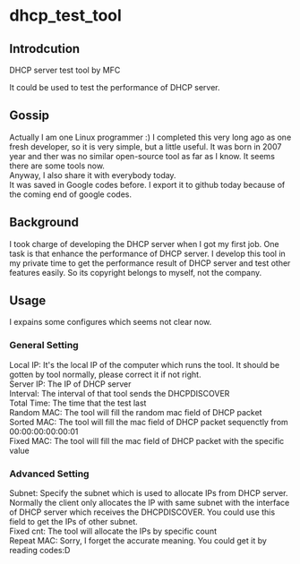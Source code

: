# dhcp_test_tool

## Introdcution
DHCP server test tool by MFC

It could be used to test the performance of DHCP server.


## Gossip  
Actually I am one Linux programmer :) 
I completed this very long ago as one fresh developer, so it is very simple, but a little useful. It was born in 2007 year and ther was no similar open-source tool as far as I know. It seems there are some tools now.  
Anyway, I also share it with everybody today.   
It was saved in Google codes before. I export it to github today because of the coming end of google codes.

## Background
I took charge of developing the DHCP server when I got my first job. One task is that enhance the performance of DHCP server.
I develop this tool in my private time to get the performance result of DHCP server and test other features easily. 
So its copyright belongs to myself, not the company.

## Usage

I expains some configures which seems not clear now.
### General Setting
Local IP: It's the local IP of the computer which runs the tool. It should be gotten by tool normally, please correct it if not right.  
Server IP: The IP of DHCP server  
Interval: The interval of that tool sends the DHCPDISCOVER  
Total Time: The time that the test last  
Random MAC: The tool will fill the random mac field of DHCP packet   
Sorted MAC: The tool will fill the mac field of DHCP packet sequenctly from 00:00:00:00:00:01  
Fixed MAC: The tool will fill the mac field of DHCP packet with the specific value  

### Advanced Setting
Subnet: Specify the subnet which is used to allocate IPs from DHCP server. Normally the client only allocates the IP with same subnet with the interface of DHCP server which receives the DHCPDISCOVER. You could use this field to get the IPs of other subnet.  
Fixed cnt: The tool will allocate the IPs by specific count  
Repeat MAC: Sorry, I forget the accurate meaning. You could get it by reading codes:D  






